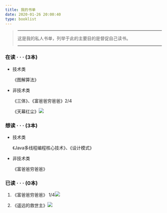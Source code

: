 ```yaml
---
title: 我的书单
date: 2020-01-26 20:00:40
type: booklist
---
```


> ------
>
>  这是我的私人书单，列举于此的主要目的是督促自己读书。 
>
> ------
> 

### 在读 · · · (3本)

- 技术类

  《图解算法》

- 非技术类

  《三体》、《富爸爸穷爸爸》2/4

  《天幕红尘》![](https://progress-bar.dev/2/?scale=100&title=reading&width=500)

### 想读 · · · (3本)

- 技术类

  《Java多线程编程核心技术》、《设计模式》

- 非技术类

  《富爸爸穷爸爸》

### 已读 · · · (0本)

1. 《富爸爸穷爸爸》 1/4![](https://progress-bar.dev/100/?scale=100&title=done&width=500)

2. 《遥远的救世主》![](https://progress-bar.dev/100/?scale=100&title=done&width=500)